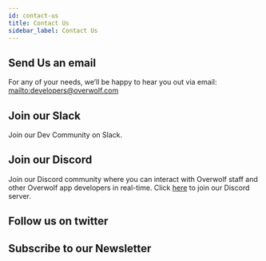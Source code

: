 ```yaml
---
id: contact-us
title: Contact Us
sidebar_label: Contact Us
---
```


## Send Us an email

For any of your needs, we’ll be happy to hear you out via email: [mailto:developers@overwolf.com](developers@overwolf.com)

## Join our Slack
Join our Dev Community on Slack.


## Join our Discord
Join our Discord community where you can interact with Overwolf staff and other Overwolf app developers in real-time.
Click [here](https://discord.gg/cjjrZDp) to join our Discord server.

## Follow us on twitter

## Subscribe to our Newsletter

